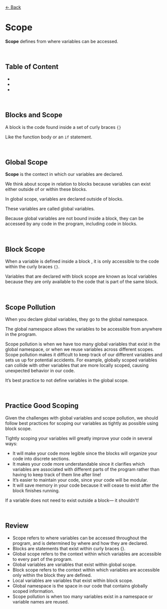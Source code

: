 [&larr; Back](./README.md)

# Scope

**Scope** defines from where variables can be accessed.

<br>

## Table of Content

- []()
- []()
- []()

<br>

## Blocks and Scope

A block is the code found inside a set of curly braces `{}`

Like the function body or an `if` statement.

<br>

## Global Scope

**Scope** is the contect in which our variables are declared.

We think about scope in relation to blocks because variables can exist either outside of or within these blocks.

In global scope, variables are declared outside of blocks.

These variables are called global variables.

Because global variables are not bound inside a block, they can be accessed by any code in the program, including code in blocks.

<br>

## Block Scope

When a variable is defined inside a block , it is only accessible to the code within the curly braces `{}`.

Variables that are declared with block scope are known as local variables because they are only available to the code that is part of the same block.

<br>

## Scope Pollution

When you declare global variables, they go to the global namespace.

The global namespace allows the variables to be accessible from anywhere in the program.

Scope pollution is when we have too many global variables that exist in the global namespace, or when we reuse variables across different scopes. Scope pollution makes it difficult to keep track of our different variables and sets us up for potential accidents. For example, globally scoped variables can collide with other variables that are more locally scoped, causing unexpected behavior in our code.

It’s best practice to not define variables in the global scope.

<br>

## Practice Good Scoping

Given the challenges with global variables and scope pollution, we should follow best practices for scoping our variables as tightly as possible using block scope.

Tightly scoping your variables will greatly improve your code in several ways:

- It will make your code more legible since the blocks will organize your code into discrete sections.
- It makes your code more understandable since it clarifies which variables are associated with different parts of the program rather than having to keep track of them line after line!
- It’s easier to maintain your code, since your code will be modular.
- It will save memory in your code because it will cease to exist after the block finishes running.

If a variable does not need to exist outside a block— it shouldn’t!

<br>

## Review

- Scope refers to where variables can be accessed throughout the program, and is determined by where and how they are declared.
- Blocks are statements that exist within curly braces {}.
- Global scope refers to the context within which variables are accessible to every part of the program.
- Global variables are variables that exist within global scope.
- Block scope refers to the context within which variables are accessible only within the block they are defined.
- Local variables are variables that exist within block scope.
- Global namespace is the space in our code that contains globally scoped information.
- Scope pollution is when too many variables exist in a namespace or variable names are reused.
